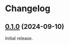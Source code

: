# Changelog

<!-- changelogging: start -->

## [0.1.0](https://github.com/nekitdev/tiny-input/tree/v0.1.0) (2024-09-10)

Initial release.
